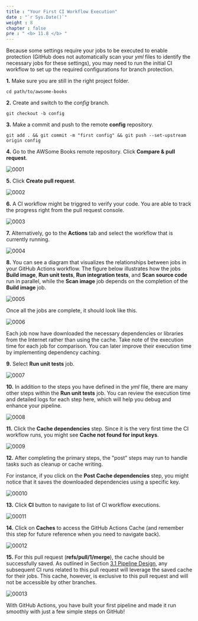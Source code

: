 ```yaml
---
title : "Your First CI Workflow Execution"
date : "`r Sys.Date()`"
weight : 8
chapter : false
pre : " <b> 11.8 </b> "
---
```


Because some settings require your jobs to be executed to enable protection (GitHub does not automatically scan your *yml* files to identify the necessary jobs for these settings), you may need to run the initial CI workflow to set up the required configurations for branch protection.

**1.** Make sure you are still in the right project folder.

```git
cd path/to/awsome-books
```

**2.** Create and switch to the *config* branch.

```git
git checkout -b config
```

**3.** Make a commit and push to the remote **config** repository.

```git
git add . && git commit -m "first config" && git push --set-upstream origin config
```

**4.** Go to the AWSome Books remote repository. Click **Compare & pull request**.

![0001](/images/11/8/0001.svg?featherlight=false&width=100pc)

**5.** Click **Create pull request**.

![0002](/images/11/8/0002.svg?featherlight=false&width=100pc)

**6.** A CI workflow might be triggred to verify your code. You are able to track the progress right from the pull request console.

![0003](/images/11/8/0003.svg?featherlight=false&width=100pc)

**7.** Alternatively, go to the **Actions** tab and select the workflow that is currently running.

![0004](/images/11/8/0004.svg?featherlight=false&width=100pc)

**8.** You can see a diagram that visualizes the relationships between jobs in your GitHub Actions workflow. The figure below illustrates how the jobs **Build image**, **Run unit tests**, **Run integration tests**, and **Scan source code** run in parallel, while the **Scan image** job depends on the completion of the **Build image** job.

![0005](/images/11/8/0005.svg?featherlight=false&width=100pc)

Once all the jobs are complete, it should look like this.

![0006](/images/11/8/0006.svg?featherlight=false&width=100pc)

Each job now have downloaded the necessary dependencies or libraries from the Internet rather than using the cache. Take note of the execution time for each job for comparison. You can later improve their execution time by implementing dependency caching.

**9.** Select **Run unit tests** job.

![0007](/images/11/8/0007.svg?featherlight=false&width=100pc)

**10.**  In addition to the steps you have defined in the *yml* file, there are many other steps within the **Run unit tests** job. You can review the execution time and detailed logs for each step here, which will help you debug and enhance your pipeline.

![0008](/images/11/8/0008.svg?featherlight=false&width=100pc)

**11.** Click the **Cache dependencies** step. Since it is the very first time the CI workflow runs, you might see **Cache not found for input keys**.

![0009](/images/11/8/0009.svg?featherlight=false&width=100pc)

**12.** After completing the primary steps, the "post" steps may run to handle tasks such as cleanup or cache writing.

For instance, if you click on the **Post Cache dependencies** step, you might notice that it saves the downloaded dependencies using a specific key.

![00010](/images/11/8/00010.svg?featherlight=false&width=100pc)

**13.** Click **CI** button to navigate to list of CI workflow executions.

![00011](/images/11/8/00011.svg?featherlight=false&width=100pc)

**14.** Click on **Caches** to access the GitHub Actions Cache (and remember this step for future reference when you need to navigate back).

![00012](/images/11/8/00012.svg?featherlight=false&width=100pc)

**15.**  For this pull request (**refs/pull/1/merge**), the cache should be successfully saved. As outlined in Section [3.1 Pipeline Design](3-high-level-design/1-pipeline-design), any subsequent CI runs related to this pull request will leverage the saved cache for their jobs. This cache, however, is exclusive to this pull request and will not be accessible by other branches.

![00013](/images/11/8/00013.svg?featherlight=false&width=100pc)

With GitHub Actions, you have built your first pipeline and made it run smoothly with just a few simple steps on GitHub!










